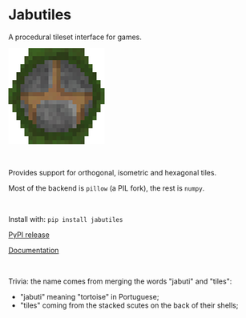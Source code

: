 # Jabutiles

A procedural tileset interface for games.

![Jabutiles Logo](https://github.com/ArthurBohn95/jabutiles/blob/main/examples/logo/imgs/logo.png?raw=true)

<br>

Provides support for orthogonal, isometric and hexagonal tiles.

Most of the backend is `pillow` (a PIL fork), the rest is `numpy`.

<br>

Install with: `pip install jabutiles`

[PyPI release](https://pypi.org/project/jabutiles/) 

[Documentation](https://github.com/ArthurBohn95/jabutiles/blob/main/docs/)

<br>

Trivia: the name comes from merging the words "jabuti" and "tiles":
- "jabuti" meaning "tortoise" in Portuguese;
- "tiles" coming from the stacked scutes on the back of their shells;
